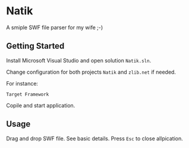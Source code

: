 # Natik

A smiple SWF file parser for my wife ;-)

## Getting Started

Install Microsoft Visual Studio and open solution `Natik.sln`.

Change configuration for both projects `Natik` and `zlib.net` if needed.

For instance:

```
Target Framework
```

Copile and start application.

## Usage

Drag and drop SWF file.
See basic details.
Press `Esc` to close allpication.
